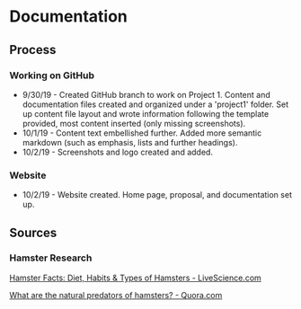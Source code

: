 # Documentation

## Process

### Working on GitHub
- 9/30/19 - Created GitHub branch to work on Project 1. Content and documentation files created and organized under a 'project1' folder. Set up content file layout and wrote information following the template provided, most content inserted (only missing screenshots).  
- 10/1/19 - Content text embellished further. Added more semantic markdown (such as emphasis, lists and further headings).
- 10/2/19 - Screenshots and logo created and added.

### Website
- 10/2/19 - Website created. Home page, proposal, and documentation set up.

## Sources

### Hamster Research

[Hamster Facts: Diet, Habits & Types of Hamsters - LiveScience.com](https://www.livescience.com/27169-hamsters.html)

[What are the natural predators of hamsters? - Quora.com](https://www.quora.com/What-are-the-natural-predators-of-hamsters)
